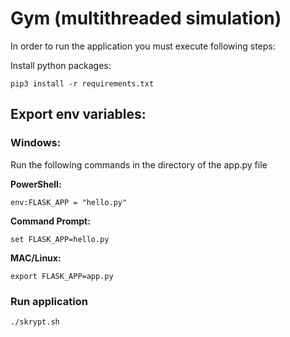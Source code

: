 # Gym (multithreaded simulation)

In order to run the application you must execute following steps:

Install python packages:
```
pip3 install -r requirements.txt
```

## Export env variables:

### Windows:
Run the following commands in the directory of the app.py file

**PowerShell:**
```
env:FLASK_APP = "hello.py"
```

**Command Prompt:**
```
set FLASK_APP=hello.py
```

**MAC/Linux:**
```
export FLASK_APP=app.py
```

### Run application
```
./skrypt.sh
```
